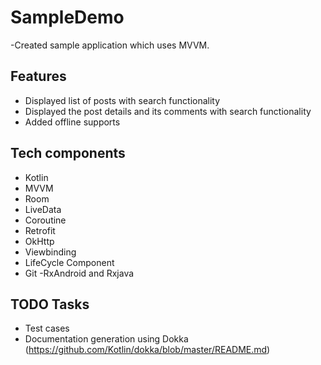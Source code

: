 # SampleDemo
-Created sample application which uses MVVM.

## Features

- Displayed list of posts with search functionality
- Displayed the post details and its comments with search functionality
- Added offline supports

## Tech components

- Kotlin
- MVVM
- Room
- LiveData
- Coroutine
- Retrofit
- OkHttp
- Viewbinding
- LifeCycle Component
- Git
-RxAndroid and Rxjava

## TODO Tasks

- Test cases
- Documentation generation using Dokka (https://github.com/Kotlin/dokka/blob/master/README.md)